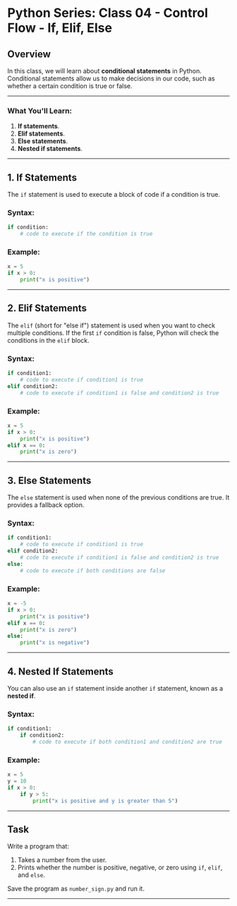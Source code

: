 # Python Series: Class 04 - Control Flow - If, Elif, Else

## Overview

In this class, we will learn about **conditional statements** in Python. Conditional statements allow us to make decisions in our code, such as whether a certain condition is true or false.

---

### What You'll Learn:
1. **If statements**.
2. **Elif statements**.
3. **Else statements**.
4. **Nested if statements**.

---

## 1. If Statements

The `if` statement is used to execute a block of code if a condition is true.

### Syntax:
```python
if condition:
    # code to execute if the condition is true
```

### Example:
```python
x = 5
if x > 0:
    print("x is positive")
```

---

## 2. Elif Statements

The `elif` (short for "else if") statement is used when you want to check multiple conditions. If the first `if` condition is false, Python will check the conditions in the `elif` block.

### Syntax:
```python
if condition1:
    # code to execute if condition1 is true
elif condition2:
    # code to execute if condition1 is false and condition2 is true
```

### Example:
```python
x = 5
if x > 0:
    print("x is positive")
elif x == 0:
    print("x is zero")
```

---

## 3. Else Statements

The `else` statement is used when none of the previous conditions are true. It provides a fallback option.

### Syntax:
```python
if condition1:
    # code to execute if condition1 is true
elif condition2:
    # code to execute if condition1 is false and condition2 is true
else:
    # code to execute if both conditions are false
```

### Example:
```python
x = -5
if x > 0:
    print("x is positive")
elif x == 0:
    print("x is zero")
else:
    print("x is negative")
```

---

## 4. Nested If Statements

You can also use an `if` statement inside another `if` statement, known as a **nested if**.

### Syntax:
```python
if condition1:
    if condition2:
        # code to execute if both condition1 and condition2 are true
```

### Example:
```python
x = 5
y = 10
if x > 0:
    if y > 5:
        print("x is positive and y is greater than 5")
```

---

## Task

Write a program that:
1. Takes a number from the user.
2. Prints whether the number is positive, negative, or zero using `if`, `elif`, and `else`.

Save the program as `number_sign.py` and run it.

---